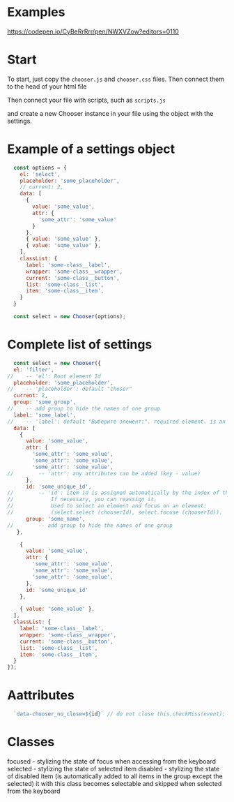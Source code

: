 # Examples
  https://codepen.io/CyBeRrRrr/pen/NWXVZow?editors=0110

# Start
  To start, just copy the `chooser.js` and `chooser.css` files.
  Then connect them to the head of your html file

  <script defer="defer" src="chooser.js"></script>
  <link href="chooser.css" rel="stylesheet">

  Then connect your file with scripts, such as `scripts.js`
  <script defer="defer" src="scripts.js"></script>

  and create a new Chooser instance in your file using the object with the settings.

# Example of a settings object
```js
  const options = {
    el: 'select',
    placeholder: 'some_placeholder',
    // current: 2,
    data: [
      {
        value: 'some_value',
        attr: {
          'some_attr': 'some_value'
        }
      },
      { value: 'some_value' },
      { value: 'some_value' },
    ],
    classList: {
      label: 'some-class__label',
      wrapper: 'some-class__wrapper',
      current: 'some-class__button',
      list: 'some-class__list',
      item: 'some-class__item',
    }
  }

  const select = new Chooser(options);
```

# Complete list of settings
```js
  const select = new Chooser({
  el: 'filter',
//    -- 'el': Root element Id
  placeholder: 'some_placeholder',
//    -- 'placeholder': default "choser"
  current: 2,
  group: 'some_group',
//    -- add group to hide the names of one group
  label: 'some_label',
//    -- 'label': default "Выберите элемент:". required element. is an ARIA lable
  data: [
    {
      value: 'some_value',
      attr: {
        'some_attr': 'some_value',
        'some_attr': 'some_value',
        'some_attr': 'some_value',
//        -- 'attr': any attributes can be added (key - value)
      },
      id: 'some_unique_id',
//        -- 'id': item id is assigned automatically by the index of the item in the array.
//            If necessary, you can reassign it.
//            Used to select an element and focus on an element:
//            (select.select (chooserId), select.focuse (chooserId)).
      group: 'some_name',
//        -- add group to hide the names of one group
   },

    {
      value: 'some_value',
      attr: {
        'some_attr': 'some_value',
        'some_attr': 'some_value',
        'some_attr': 'some_value',
      },
      id: 'some_unique_id'
    },

    { value: 'some_value' },
  ],
  classList: {
    label: 'some-class__label',
    wrapper: 'some-class__wrapper',
    current: 'some-class__button',
    list: 'some-class__list',
    item: 'some-class__item',
  }
});
```
#  Aattributes
```js
  `data-chooser_no_close=${id}` // do not close this.checkMiss(event);
```
#  Classes
  focused - stylizing the state of focus when accessing from the keyboard
  selected - stylizing the state of selected item
  disabled - stylizing the state of disabled item
            (is automatically added to all items in the group except the selected)
            it with this class becomes selectable and skipped when selected from the keyboard
